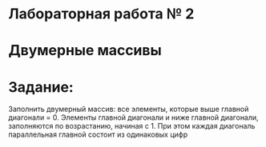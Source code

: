 # Лабораторная работа № 2
# Двумерные массивы
# Задание:
Заполнить двумерный массив: все элементы, которые выше главной диагонали = 0.
Элементы главной диагонали и ниже главной диагонали, заполняются по возрастанию, начиная с 1.
При этом каждая диагональ параллельная главной состоит из одинаковых цифр
